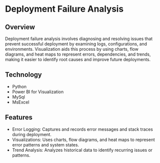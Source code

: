 # Deployment Failure Analysis

## **Overview**
Deployment failure analysis involves diagnosing and resolving issues that prevent successful deployment by examining logs, configurations, and environments. Visualization aids this process by using charts, flow diagrams, and heat maps to represent errors, dependencies, and trends, making it easier to identify root causes and improve future deployments.

## **Technology**
+ Python
+ Power BI for Visualization
+ MySql
+ MsExcel

## **Features**
+ Error Logging: Captures and records error messages and stack traces during deployment.
+ Visualizations: Uses charts, flow diagrams, and heat maps to represent error patterns and system states.
+ Trend Analysis: Analyzes historical data to identify recurring issues or patterns.
